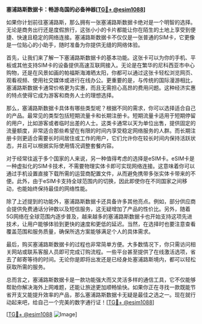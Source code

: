 **塞浦路斯数据卡：畅游岛国的必备神器[[TG💪+ @esim1088](https://t.me/s/esim1088)]**

如果你计划前往塞浦路斯，那么拥有一张塞浦路斯数据卡绝对是一个明智的选择。无论是商务出行还是度假旅行，这张小小的卡片都能让你在陌生的土地上享受到便捷、快速且稳定的网络连接。塞浦路斯数据卡不仅仅是一张普通的SIM卡，它更像是一位贴心的小助手，随时准备为你提供无缝的网络体验。

首先，让我们来了解一下塞浦路斯数据卡的基本功能。这张卡可以为你的手机、平板或其他支持SIM卡的设备提供高速互联网接入。无论是在繁华的尼科西亚市中心购物，还是在风景如画的帕福斯海滩晒太阳，你都可以通过这张卡轻松浏览网页、观看视频、使用社交媒体或进行在线办公。更重要的是，与传统的国际漫游相比，塞浦路斯数据卡通常价格更为实惠，而且无需担心高昂的费用问题。这种经济实惠的特点使得它成为游客和商务人士的理想选择。

那么，塞浦路斯数据卡具体有哪些类型呢？根据不同的需求，你可以选择适合自己的产品。最常见的类型包括短期流量卡和长期注册卡。短期流量卡适用于短期停留的用户，比如游客或者临时出差的人士。这类卡通常以天为单位出售，提供固定的流量额度，非常适合那些希望在有限的时间内享受稳定网络服务的人群。而长期注册卡则更适合需要长时间居住或工作的用户，它们允许你在较长时间内保持活跃状态，并且可以根据实际使用情况调整套餐内容。

对于经常往返于多个国家的人来说，另一种值得考虑的选择是eSIM卡。eSIM卡是一种虚拟化的SIM卡技术，不需要物理实体卡即可实现网络连接。这意味着你可以通过手机设置直接下载所需的运营商配置文件，从而避免携带多张实体卡带来的不便。此外，由于eSIM卡支持全球范围内的切换，因此即使你在不同国家之间移动，也能始终保持最佳的网络性能。

除了上述提到的功能外，塞浦路斯数据卡还具备许多其他亮点。例如，部分供应商会提供免费通话分钟数以及短信服务，这无疑增加了产品的性价比。另外，随着5G网络在全球范围内逐步普及，越来越多的塞浦路斯数据卡也开始支持这项先进技术，让用户能够体验到更快的速度和更低的延迟。当然，在选择时也要注意查看覆盖范围和服务质量，确保所选方案能够满足个人的具体需求。

最后，购买塞浦路斯数据卡的过程也非常简单方便。大多数情况下，你只需访问相关网站或联系客服人员即可完成订购流程。一些平台甚至提供了在线激活选项，省去了邮寄等待的时间。无论你是即将出发还是已经身处塞浦路斯境内，都可以轻松获取所需的服务。

总而言之，塞浦路斯数据卡是一款功能强大而又灵活多样的通信工具，它不仅能够帮助你解决海外上网难题，还能让旅途更加顺畅愉快。如果你正在寻找一款既能节省开支又能提升效率的产品，那么塞浦路斯数据卡无疑是最佳之选之一。现在就行动起来吧，给自己一个完美的数字通行证！[[TG💪+ @esim1088](https://t.me/s/esim1088)]

[[TG💪+ @esim1088](https://t.me/s/esim1088) ![Image](https://i.postimg.cc/4NQfJmqS/Snipaste-2025-05-13-00-14-12.png)]